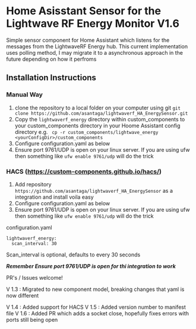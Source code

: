 # Home Asisstant Sensor for the Lightwave RF Energy Monitor V1.6

Simple sensor component for Home Assistant which listens for the messages from the LightwaveRF Energy hub. This current implementation uses polling method, I may migrate it to a asynchronous approach in the future depending on how it perfroms

## Installation Instructions


### Manual Way
1. clone the repository to a local folder on your computer using git
``` git clone https://github.com/asantaga/lightwaverf_HA_EnergySensor.git ```
2. Copy the ```lightwaverf_energy``` directory within custom_components to your custom_components directory in your Hoome Assistant config directory
e.g.
``` cp -r custom_components/lightwave_energy <yourConfigDir>/custom_components```
3. Configure configuration.yaml as below
4. Ensure port 9761/UDP is open on your linux server. If you are using ufw then something like 
```ufw enable 9761/udp``` will do the trick



### HACS (https://custom-components.github.io/hacs/)
1. Add repository ```https://github.com/asantaga/lightwaverf_HA_EnergySensor``` as a integration and install 
voila easy
2. Configure configuration.yaml as below
3. Ensure port 9761/UDP is open on your linux server. If you are using ufw then something like 
```ufw enable 9761/udp``` will do the trick

configuration.yaml 
```
lightwaverf_energy:
  scan_interval: 30
```


Scan_interval is optional, defaults to every 30 seconds

***Remember Ensure port 9761/UDP is open for thi integration to work***

PR's / Issues welcome!

V 1.3 :  Migrated to new component model, breaking changes that yaml is now different

V 1.4 : Added support for HACS
V 1.5 : Added version number to manifest file
V 1.6 : Added PR which adds a socket close, hopefully fixes errors with ports still being open
